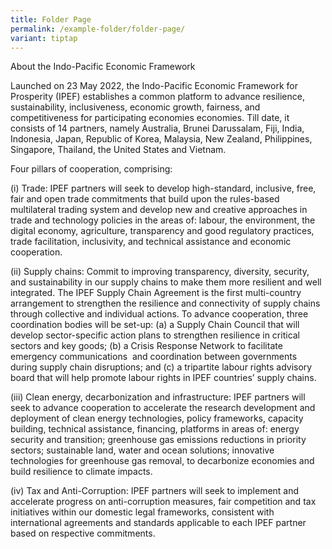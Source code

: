 ```yaml
---
title: Folder Page
permalink: /example-folder/folder-page/
variant: tiptap
---
```

<p>About the Indo-Pacific Economic Framework</p>
<p>Launched on 23 May 2022, the Indo-Pacific Economic Framework for Prosperity
(IPEF) establishes a common platform to advance resilience, sustainability,
inclusiveness, economic growth, fairness, and competitiveness for participating
economies economies. Till date, it consists of 14 partners, namely Australia,
Brunei Darussalam, Fiji, India, Indonesia, Japan, Republic of Korea, Malaysia,
New Zealand, Philippines, Singapore, Thailand, the United States and Vietnam.</p>
<p>Four pillars of cooperation, comprising:</p>
<p>(i) Trade: IPEF partners will seek to develop high-standard, inclusive,
free, fair and open trade commitments that build upon the rules-based multilateral
trading system and develop new and creative approaches in trade and technology
policies in the areas of: labour, the environment, the digital economy,
agriculture, transparency and good regulatory practices, trade facilitation,
inclusivity, and technical assistance and economic cooperation.</p>
<p>(ii) Supply chains: Commit to improving transparency, diversity, security,
and sustainability in our supply chains to make them more resilient and
well integrated. The IPEF Supply Chain Agreement is the first multi-country
arrangement to strengthen the resilience and connectivity of supply chains
through collective and individual actions. To advance cooperation, three
coordination bodies will be set-up: (a) a Supply Chain Council that will
develop sector-specific action plans to strengthen resilience in critical
sectors and key goods; (b) a Crisis Response Network to facilitate emergency
communications&nbsp; and coordination between governments during supply
chain disruptions; and (c) a tripartite labour rights advisory board that
will help promote labour rights in IPEF countries’ supply chains.</p>
<p>(iii) Clean energy, decarbonization and infrastructure: IPEF partners
will seek to advance cooperation to accelerate the research development
and deployment of clean energy technologies, policy frameworks, capacity
building, technical assistance, financing, platforms in areas of: energy
security and transition; greenhouse gas emissions reductions in priority
sectors; sustainable land, water and ocean solutions; innovative technologies
for greenhouse gas removal, to decarbonize economies and build resilience
to climate impacts.</p>
<p>(iv) Tax and Anti-Corruption: IPEF partners will seek to implement and
accelerate progress on anti-corruption measures, fair competition and tax
initiatives within our domestic legal frameworks, consistent with international
agreements and standards applicable to each IPEF partner based on respective
commitments.</p>